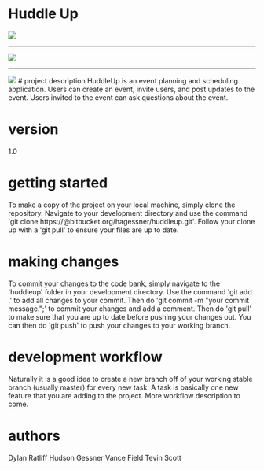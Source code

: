 # Huddle Up


<img src= 'https://image.ibb.co/iW5sr7/Screen_Shot_2018_05_01_at_2_09_18_AM.png' max-width = '200'>
<hr>
<img src= 'https://image.ibb.co/bxbMjS/Screen_Shot_2018_05_01_at_8_09_44_PM.png' max-width = '200'>
<hr>
<img src= 'https://image.ibb.co/dyWAdn/Screen_Shot_2018_05_01_at_7_45_02_PM.png' max-width = '200'>
# project description
HuddleUp is an event planning and scheduling application. Users can create
an event, invite users, and post updates to the event. Users invited to the
event can ask questions about the event.

# version
1.0

# getting started
To make a copy of the project on your local machine, simply clone the repository.
Navigate to your development directory and use the command 
'git clone https://<yourusername>@bitbucket.org/hagessner/huddleup.git'.
Follow your clone up with a 'git pull' to ensure your files are up to date.


# making changes
To commit your changes to the code bank, simply navigate to the 'huddleup' folder
in your development directory. Use the command 'git add .' to add all changes to 
your commit. Then do 'git commit -m "your commit message.";' to commit your changes
and add a comment. Then do 'git pull' to make sure that you are up to date before 
pushing your changes out. You can then do 'git push' to push your changes to 
your working branch.


# development workflow
Naturally it is a good idea to create a new branch off of your working stable branch
(usually master) for every new task. A task is basically one new feature that you are
adding to the project. More workflow description to come.


# authors
Dylan Ratliff
Hudson Gessner
Vance Field
Tevin Scott
